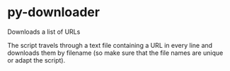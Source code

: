 # py-downloader
Downloads a list of URLs

The script travels through a text file containing a URL in every line and downloads them by filename (so make sure that the file names are unique or adapt the script).
